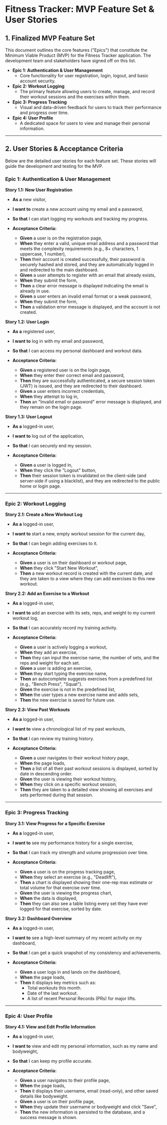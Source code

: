 # Fitness Tracker: MVP Feature Set & User Stories

## 1. Finalized MVP Feature Set

This document outlines the core features ("Epics") that constitute the Minimum Viable Product (MVP) for the Fitness Tracker application. The development team and stakeholders have signed off on this list.

*   **Epic 1: Authentication & User Management**
    *   Core functionality for user registration, login, logout, and basic account security.
*   **Epic 2: Workout Logging**
    *   The primary feature allowing users to create, manage, and record their workout sessions and the exercises within them.
*   **Epic 3: Progress Tracking**
    *   Visual and data-driven feedback for users to track their performance and progress over time.
*   **Epic 4: User Profile**
    *   A dedicated space for users to view and manage their personal information.

---

## 2. User Stories & Acceptance Criteria

Below are the detailed user stories for each feature set. These stories will guide the development and testing for the MVP.

### Epic 1: Authentication & User Management

**Story 1.1: New User Registration**
*   **As a** new visitor,
*   **I want to** create a new account using my email and a password,
*   **So that** I can start logging my workouts and tracking my progress.

*   **Acceptance Criteria:**
    *   **Given** a user is on the registration page,
    *   **When** they enter a valid, unique email address and a password that meets the complexity requirements (e.g., 8+ characters, 1 uppercase, 1 number),
    *   **Then** their account is created successfully, their password is securely hashed and stored, and they are automatically logged in and redirected to the main dashboard.
    *   **Given** a user attempts to register with an email that already exists,
    *   **When** they submit the form,
    *   **Then** a clear error message is displayed indicating the email is already in use.
    *   **Given** a user enters an invalid email format or a weak password,
    *   **When** they submit the form,
    *   **Then** a validation error message is displayed, and the account is not created.

**Story 1.2: User Login**
*   **As a** registered user,
*   **I want to** log in with my email and password,
*   **So that** I can access my personal dashboard and workout data.

*   **Acceptance Criteria:**
    *   **Given** a registered user is on the login page,
    *   **When** they enter their correct email and password,
    *   **Then** they are successfully authenticated, a secure session token (JWT) is issued, and they are redirected to their dashboard.
    *   **Given** a user enters incorrect credentials,
    *   **When** they attempt to log in,
    *   **Then** an "Invalid email or password" error message is displayed, and they remain on the login page.

**Story 1.3: User Logout**
*   **As a** logged-in user,
*   **I want to** log out of the application,
*   **So that** I can securely end my session.

*   **Acceptance Criteria:**
    *   **Given** a user is logged in,
    *   **When** they click the "Logout" button,
    *   **Then** their session token is invalidated on the client-side (and server-side if using a blacklist), and they are redirected to the public home or login page.

---

### Epic 2: Workout Logging

**Story 2.1: Create a New Workout Log**
*   **As a** logged-in user,
*   **I want to** start a new, empty workout session for the current day,
*   **So that** I can begin adding exercises to it.

*   **Acceptance Criteria:**
    *   **Given** a user is on their dashboard or workout page,
    *   **When** they click "Start New Workout",
    *   **Then** a new workout record is created with the current date, and they are taken to a view where they can add exercises to this new workout.

**Story 2.2: Add an Exercise to a Workout**
*   **As a** logged-in user,
*   **I want to** add an exercise with its sets, reps, and weight to my current workout log,
*   **So that** I can accurately record my training activity.

*   **Acceptance Criteria:**
    *   **Given** a user is actively logging a workout,
    *   **When** they add an exercise,
    *   **Then** they can input the exercise name, the number of sets, and the reps and weight for each set.
    *   **Given** a user is adding an exercise,
    *   **When** they start typing the exercise name,
    *   **Then** an autocomplete suggests exercises from a predefined list (e.g., "Bench Press", "Squat").
    *   **Given** the exercise is not in the predefined list,
    *   **When** the user types a new exercise name and adds sets,
    *   **Then** the new exercise is saved for future use.

**Story 2.3: View Past Workouts**
*   **As a** logged-in user,
*   **I want to** view a chronological list of my past workouts,
*   **So that** I can review my training history.

*   **Acceptance Criteria:**
    *   **Given** a user navigates to their workout history page,
    *   **When** the page loads,
    *   **Then** a list of all their past workout sessions is displayed, sorted by date in descending order.
    *   **Given** the user is viewing their workout history,
    *   **When** they click on a specific workout session,
    *   **Then** they are taken to a detailed view showing all exercises and sets performed during that session.

---

### Epic 3: Progress Tracking

**Story 3.1: View Progress for a Specific Exercise**
*   **As a** logged-in user,
*   **I want to** see my performance history for a single exercise,
*   **So that** I can track my strength and volume progression over time.

*   **Acceptance Criteria:**
    *   **Given** a user is on the progress tracking page,
    *   **When** they select an exercise (e.g., "Deadlift"),
    *   **Then** a chart is displayed showing their one-rep max estimate or total volume for that exercise over time.
    *   **Given** the user is viewing the progress chart,
    *   **When** the data is displayed,
    *   **Then** they can also see a table listing every set they have ever logged for that exercise, sorted by date.

**Story 3.2: Dashboard Overview**
*   **As a** logged-in user,
*   **I want to** see a high-level summary of my recent activity on my dashboard,
*   **So that** I can get a quick snapshot of my consistency and achievements.

*   **Acceptance Criteria:**
    *   **Given** a user logs in and lands on the dashboard,
    *   **When** the page loads,
    *   **Then** it displays key metrics such as:
        *   Total workouts this month.
        *   Date of the last workout.
        *   A list of recent Personal Records (PRs) for major lifts.

---

### Epic 4: User Profile

**Story 4.1: View and Edit Profile Information**
*   **As a** logged-in user,
*   **I want to** view and edit my personal information, such as my name and bodyweight,
*   **So that** I can keep my profile accurate.

*   **Acceptance Criteria:**
    *   **Given** a user navigates to their profile page,
    *   **When** the page loads,
    *   **Then** it displays their username, email (read-only), and other saved details like bodyweight.
    *   **Given** a user is on their profile page,
    *   **When** they update their username or bodyweight and click "Save",
    *   **Then** the new information is persisted to the database, and a success message is shown.